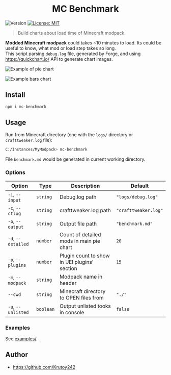 <h1 align="center">MC Benchmark</h1>
<p>
  <img alt="Version" src="https://img.shields.io/badge/version-0.1.0-blue.svg?cacheSeconds=2592000" />
  <a href="#" target="_blank">
    <img alt="License: MIT" src="https://img.shields.io/badge/License-MIT-yellow.svg" />
  </a>
</p>

> Build charts about load time of Minecraft modpack.

**Modded Minecraft modpack** could takes ~10 minutes to load. Its could be useful to know, what mod or load step takes so long.  
This script parsing `debug.log` file, generated by Forge, and using https://quickchart.io/ API to generate chart images.

![Example of pie chart](https://i.imgur.com/D4iqIjz.png)

![Example bars chart](https://i.imgur.com/42qmxSU.png)


## Install

```sh
npm i mc-benchmark
```



## Usage

Run from Minecraft directory (one with the `logs/` directory or `crafttweaker.log` file):
```sh
C:/Instances/MyModpack> mc-benchmark
```

File `benchmark.md` would be generated in current working directory.

### Options

Option | Type | Description | Default
---|---|---|---
`-i`, `--input`    | `string`  | Debug.log path                                | `"logs/debug.log"`
`-c`, `--ctlog`    | `string`  | crafttweaker.log path                         | `"crafttweaker.log"`
`-o`, `--output`   | `string`  | Output file path                              | `"benchmark.md"`
`-d`, `--detailed` | `number`  | Count of detailed mods in main pie chart      | `20`
`-p`, `--plugins`  | `number`  | Plugin count to show in 'JEI plugins' section | `15`
`-m`, `--modpack`  | `string`  | Modpack name in header                        |
`--cwd`            | `string`  | Minecraft directory to OPEN files from        | `"./"`
`-u`, `--unlisted` | `boolean` | Output unlisted tooks in console              | `false`

### Examples

See [examples/](examples/).

## Author

* https://github.com/Krutoy242
